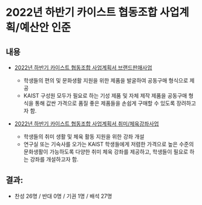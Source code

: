 2022년 하반기 카이스트 협동조합 사업계획/예산안 인준
===

## 내용
- [2022년 하반기 카이스트 협동조합 사업계획서 브랜드판매사업](agenda08-1.md)
   - 학생들의 편의 및 문화생활 지원을 위한 제품을 발굴하여 공동구매 형식으로 제공
   - KAIST 구성원 모두가 필요로 하는 기성 제품 및 자체 제작 제품을 공동구매 형식을 통해 값싼 가격으로 품질 좋은 제품들을 손쉽게 구매할 수 있도록 장려하고자 함.

- [2022년 하반기 카이스트 협동조합 사업계획서 취미/체육강좌사업](agenda08-2.md)
   - 학생들의 취미 생활 및 체육 활동 지원을 위한 강좌 개설
   - 연구실 또는 기숙사를 오가는 KAIST 학생들에게 저렴한 가격으로 높은 수준의 문화생활이 가능하도록 다양한 취미 체육 강좌를 제공하고, 학생들이 필요로 하는 강좌를 개설하고자 함. 

## 결과:
- 찬성 26명 / 반대 0명 / 기권 1명 / 배석 27명